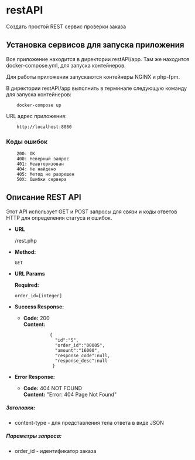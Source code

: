 # restAPI
Создать простой REST сервис проверки заказа

## Установка сервисов для запуска приложения
Все приложение находится в директории restAPI/app. Там же находится docker-compose.yml, для запуска контейнеров.

Для работы приложения запускаются контейнеры NGINX и php-fpm.

В директории restAPI/app выполнить в терминале следующую команду  для запуска контейнеров:
```    
    docker-compose up
```    
URL адрес приложения: 
```
    http://localhost:8080
```
### Коды ошибок
        200: ОК
        400: Неверный запрос
        401: Неавторизован
        404: Не найдено
        405: Метод не разрешен
        50X: Ошибки сервера
## Описание REST API
Этот API использует GET и POST запросы для связи и коды ответов HTTP для определения статуса и ошибок. 
* **URL**

  /rest.php

* **Method:**

  `GET`
  
*  **URL Params**

   **Required:**
 
   `order_id=[integer]`
* **Success Response:**

  * **Code:** 200 <br />
    **Content:** 
    
                  { 
                    "id":"5",
                    "order_id":"00005",
                    "amount":"16000",
                    "response_code":null,
                    "response_desc":null
                   }
 
* **Error Response:**

  * **Code:** 404 NOT FOUND <br />
    **Content:** "Error: 404 Page Not Found"
    
##### Заголовки:
+ content-type - для представления тела ответа в виде JSON

##### Параметры запроса:
+ order_id - идентификатор заказа